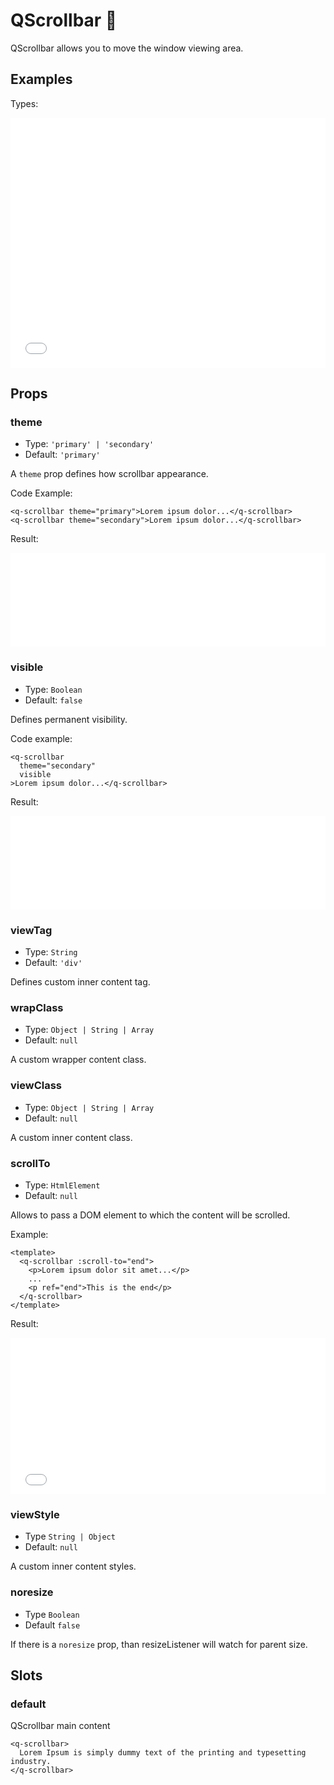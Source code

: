 # QScrollbar 📜

QScrollbar allows you to move the window viewing area.

## Examples

Types:

<iframe height="400" style="width: 100%;" scrolling="no" frameborder="no" src="/QScrollbar/default.html"></iframe>

## Props

### theme

- Type: `'primary' | 'secondary'`
- Default: `'primary'`

A `theme` prop defines how scrollbar appearance.

Code Example:

```vue
<q-scrollbar theme="primary">Lorem ipsum dolor...</q-scrollbar>
<q-scrollbar theme="secondary">Lorem ipsum dolor...</q-scrollbar>
```

Result:

<iframe height="150" style="width: 100%;" scrolling="no" frameborder="no" src="/QScrollbar/theme.html"></iframe>

### visible

- Type: `Boolean`
- Default: `false`

Defines permanent visibility.

Code example:

```vue
<q-scrollbar
  theme="secondary"
  visible
>Lorem ipsum dolor...</q-scrollbar>
```

Result:

<iframe height="150" style="width: 100%;" scrolling="no" frameborder="no" src="/QScrollbar/visible.html"></iframe>

### viewTag

- Type: `String`
- Default: `'div'`

Defines custom inner content tag.

### wrapClass

- Type: `Object | String | Array`
- Default: `null`

A custom wrapper content class.

### viewClass

- Type: `Object | String | Array`
- Default: `null`

A custom inner content class.

### scrollTo

- Type: `HtmlElement`
- Default: `null`

Allows to pass a DOM element to which the content will be scrolled.

Example:

```vue
<template>
  <q-scrollbar :scroll-to="end">
    <p>Lorem ipsum dolor sit amet...</p>
    ...
    <p ref="end">This is the end</p>
  </q-scrollbar>
</template>
```

Result:

<iframe height="250" style="width: 100%;" scrolling="no" frameborder="no" src="/QScrollbar/scrollto.html"></iframe>

### viewStyle

- Type `String | Object`
- Default: `null`

A custom inner content styles.

### noresize

- Type `Boolean`
- Default `false`

If there is a `noresize` prop, than resizeListener will watch for parent size.

## Slots

### default

QScrollbar main content

```vue
<q-scrollbar>
  Lorem Ipsum is simply dummy text of the printing and typesetting industry.
</q-scrollbar>
```
